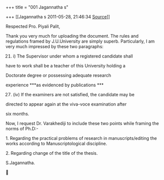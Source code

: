+++
title = "001 Jagannatha s"

+++
[[Jagannatha s	2011-05-28, 21:46:34 [Source](https://groups.google.com/g/bvparishat/c/V2HuO3_sPq0)]]



Respected Pro. Piyali Palit,

Thank you very much for uploading the document. The rules and regulations framed by J.U.University are simply superb. Particularly, I am very much impressed by these two paragraphs:

21. i) The Supervisor under whom a registered candidate shall

have to work shall be a teacher of this University holding a

Doctorate degree or possessing adequate research

experience ***as evidenced by publications ***

27. (iv) If the examiners are not satisfied, the candidate may be

directed to appear again at the viva-voce examination after

six months.

Now, I request Dr. Varakhediji to include these two points while framing the norms of Ph.D:-

1\. Regarding the practical problems of research in manuscripts/editing the works according to Manuscriptological discipline.

2\. Regarding change of the title of the thesis.

S.Jagannatha.





